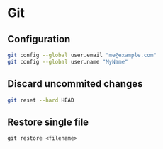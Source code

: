 # Git

## Configuration

```bash
git config --global user.email "me@example.com"
git config --global user.name "MyName"
```

## Discard uncommited changes

```bash
git reset --hard HEAD
```

## Restore single file

```
git restore <filename>
```
